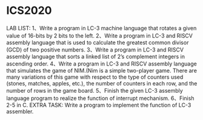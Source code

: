 # ICS2020

LAB LIST:
1、Write a program in LC-3 machine language that rotates a given value of 16-bits by 2 bits to the left.
2、Write a program in LC-3 and RISCV assembly language that is used to calculate the greatest common divisor (GCD) of two positive numbers.
3、Write a program in LC-3 and RISCV assembly language that sorts a linked list of 2’s complement integers in ascending order.
4、Write a program in LC-3 and RISCV assembly language that simulates the game of NIM.(Nim is a simple two-player game. There are many variations of this game with respect to the type of counters used (stones, matches, apples, etc.), the number of counters in each row, and the number of rows in the game board.
5、Finish the given LC-3 assembly language program to realize the function of interrupt mechanism.
6、Finish 2-5 in C.
EXTRA TASK:
Write a program to implement the function of LC-3 assembler.
